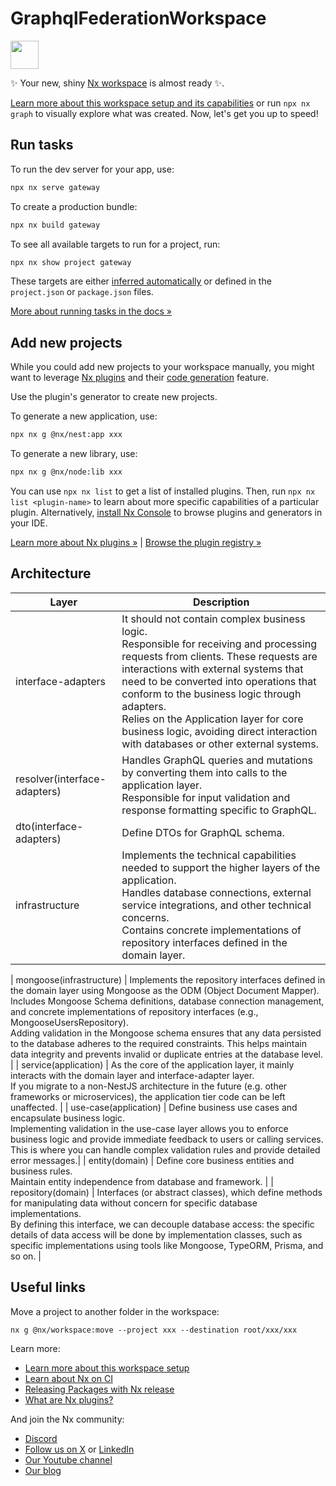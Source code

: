 # GraphqlFederationWorkspace

<a alt="Nx logo" href="https://nx.dev" target="_blank" rel="noreferrer"><img src="https://raw.githubusercontent.com/nrwl/nx/master/images/nx-logo.png" width="45"></a>

✨ Your new, shiny [Nx workspace](https://nx.dev) is almost ready ✨.

[Learn more about this workspace setup and its capabilities](https://nx.dev/nx-api/nest?utm_source=nx_project&utm_medium=readme&utm_campaign=nx_projects) or run `npx nx graph` to visually explore what was created. Now, let's get you up to speed!

## Run tasks

To run the dev server for your app, use:

```sh
npx nx serve gateway
```

To create a production bundle:

```sh
npx nx build gateway
```

To see all available targets to run for a project, run:

```sh
npx nx show project gateway
```

These targets are either [inferred automatically](https://nx.dev/concepts/inferred-tasks?utm_source=nx_project&utm_medium=readme&utm_campaign=nx_projects) or defined in the `project.json` or `package.json` files.

[More about running tasks in the docs &raquo;](https://nx.dev/features/run-tasks?utm_source=nx_project&utm_medium=readme&utm_campaign=nx_projects)

## Add new projects

While you could add new projects to your workspace manually, you might want to leverage [Nx plugins](https://nx.dev/concepts/nx-plugins?utm_source=nx_project&utm_medium=readme&utm_campaign=nx_projects) and their [code generation](https://nx.dev/features/generate-code?utm_source=nx_project&utm_medium=readme&utm_campaign=nx_projects) feature.

Use the plugin's generator to create new projects.

To generate a new application, use:

```sh
npx nx g @nx/nest:app xxx
```

To generate a new library, use:

```sh
npx nx g @nx/node:lib xxx
```

You can use `npx nx list` to get a list of installed plugins. Then, run `npx nx list <plugin-name>` to learn about more specific capabilities of a particular plugin. Alternatively, [install Nx Console](https://nx.dev/getting-started/editor-setup?utm_source=nx_project&utm_medium=readme&utm_campaign=nx_projects) to browse plugins and generators in your IDE.

[Learn more about Nx plugins &raquo;](https://nx.dev/concepts/nx-plugins?utm_source=nx_project&utm_medium=readme&utm_campaign=nx_projects) | [Browse the plugin registry &raquo;](https://nx.dev/plugin-registry?utm_source=nx_project&utm_medium=readme&utm_campaign=nx_projects)

## Architecture

| Layer                        | Description                                                                                                                                                                                                                                                                                                                                                                                                |
| ---------------------------- | ---------------------------------------------------------------------------------------------------------------------------------------------------------------------------------------------------------------------------------------------------------------------------------------------------------------------------------------------------------------------------------------------------------- |
| interface-adapters           | It should not contain complex business logic. <br/>Responsible for receiving and processing requests from clients. These requests are interactions with external systems that need to be converted into operations that conform to the business logic through adapters.<br/>Relies on the Application layer for core business logic, avoiding direct interaction with databases or other external systems. |
| resolver(interface-adapters) | Handles GraphQL queries and mutations by converting them into calls to the application layer. <br/>Responsible for input validation and response formatting specific to GraphQL.                                                                                                                                                                                                                           |
| dto(interface-adapters)      | Define DTOs for GraphQL schema.                                                                                                                                                                                                                                                                                                                                                                            |
| infrastructure               | Implements the technical capabilities needed to support the higher layers of the application.<br/> Handles database connections, external service integrations, and other technical concerns.<br/> Contains concrete implementations of repository interfaces defined in the domain layer.                                                                                                                 |

| mongoose(infrastructure) | Implements the repository interfaces defined in the domain layer using Mongoose as the ODM (Object Document Mapper).<br/> Includes Mongoose Schema definitions, database connection management, and concrete implementations of repository interfaces (e.g., MongooseUsersRepository).<br/> Adding validation in the Mongoose schema ensures that any data persisted to the database adheres to the required constraints. This helps maintain data integrity and prevents invalid or duplicate entries at the database level. |
| service(application) | As the core of the application layer, it mainly interacts with the domain layer and interface-adapter layer.<br/> If you migrate to a non-NestJS architecture in the future (e.g. other frameworks or microservices), the application tier code can be left unaffected. |
| use-case(application) | Define business use cases and encapsulate business logic.<br/> Implementing validation in the use-case layer allows you to enforce business logic and provide immediate feedback to users or calling services. This is where you can handle complex validation rules and provide detailed error messages.|
| entity(domain) | Define core business entities and business rules.<br/> Maintain entity independence from database and framework. |
| repository(domain) | Interfaces (or abstract classes), which define methods for manipulating data without concern for specific database implementations.<br/> By defining this interface, we can decouple database access: the specific details of data access will be done by implementation classes, such as specific implementations using tools like Mongoose, TypeORM, Prisma, and so on. |

## Useful links

Move a project to another folder in the workspace:

`nx g @nx/workspace:move --project xxx --destination root/xxx/xxx`

Learn more:

- [Learn more about this workspace setup](https://nx.dev/nx-api/nest?utm_source=nx_project&utm_medium=readme&utm_campaign=nx_projects)
- [Learn about Nx on CI](https://nx.dev/ci/intro/ci-with-nx?utm_source=nx_project&utm_medium=readme&utm_campaign=nx_projects)
- [Releasing Packages with Nx release](https://nx.dev/features/manage-releases?utm_source=nx_project&utm_medium=readme&utm_campaign=nx_projects)
- [What are Nx plugins?](https://nx.dev/concepts/nx-plugins?utm_source=nx_project&utm_medium=readme&utm_campaign=nx_projects)

And join the Nx community:

- [Discord](https://go.nx.dev/community)
- [Follow us on X](https://twitter.com/nxdevtools) or [LinkedIn](https://www.linkedin.com/company/nrwl)
- [Our Youtube channel](https://www.youtube.com/@nxdevtools)
- [Our blog](https://nx.dev/blog?utm_source=nx_project&utm_medium=readme&utm_campaign=nx_projects)

